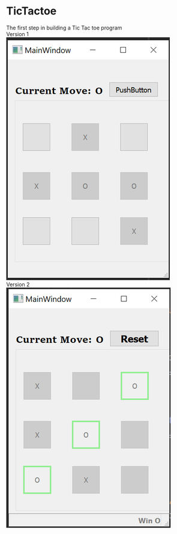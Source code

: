 # TicTactoe
The first step in building a Tic Tac toe program
</br>
Version 1
</br>
![](images/view.png)
</br>
Version 2</br>
![](images/ver2.png)